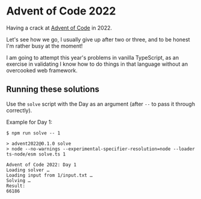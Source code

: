 # Advent of Code 2022

Having a crack at [Advent of Code](https://adventofcode.com/) in 2022.

Let's see how we go, I usually give up after two or three, and to be honest I'm rather busy at the moment!

I am going to attempt this year's problems in vanilla TypeScript, as an exercise in validating I know how to do things in that language without an overcooked web framework.


## Running these solutions

Use the `solve` script with the Day as an argument (after `--` to pass it through correctly).

Example for Day 1:

```
$ npm run solve -- 1

> advent2022@0.1.0 solve
> node --no-warnings --experimental-specifier-resolution=node --loader ts-node/esm solve.ts 1

Advent of Code 2022: Day 1
Loading solver …
Loading input from 1/input.txt …
Solving …
Result:
66186
```


